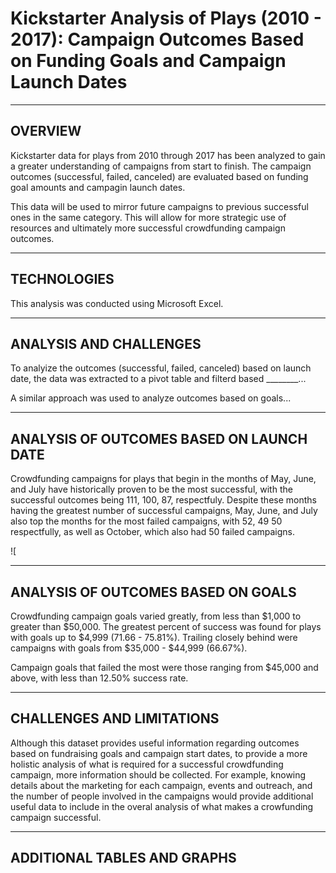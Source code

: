 # Kickstarter Analysis of Plays (2010 - 2017): Campaign Outcomes Based on Funding Goals and Campaign Launch Dates
-----
## OVERVIEW
Kickstarter data for plays from 2010 through 2017 has been analyzed to gain a greater understanding of campaigns from start to finish. The campaign outcomes (successful, failed, canceled) are evaluated based on funding goal amounts and campagin launch dates.

This data will be used to mirror future campaigns to previous successful ones in the same category. This will allow for more strategic use of resources and ultimately  more successful crowdfunding campaign outcomes.

-----
## TECHNOLOGIES
This analysis was conducted using Microsoft Excel.

-----
## ANALYSIS AND CHALLENGES
To analyize the outcomes (successful, failed, canceled) based on launch date, the data was extracted to a pivot table and filterd based ________...

A similar approach was used to analyze outcomes based on goals...

-----
## ANALYSIS OF OUTCOMES BASED ON LAUNCH DATE
Crowdfunding campaigns for plays that begin in the months of May, June, and July have historically proven to be the most successful, with the successful outcomes being 111, 100, 87, respectfuly. Despite these months having the greatest number of successful campaigns, May, June, and July also top the months for the most failed campaigns, with 52, 49 50 respectfully, as well as October, which also had 50 failed campaigns.

![

-----
## ANALYSIS OF OUTCOMES BASED ON GOALS
Crowdfunding campaign goals varied greatly, from less than $1,000 to greater than $50,000. The greatest percent of success was found for plays with goals up to $4,999 (71.66 - 75.81%). Trailing closely behind were campaigns with goals from $35,000 - $44,999 (66.67%).

Campaign goals that failed the most were those ranging from $45,000 and above, with less than 12.50% success rate.

-----
## CHALLENGES AND LIMITATIONS
Although this dataset provides useful information regarding outcomes based on fundraising goals and campaign start dates, to provide a more holistic analysis of what is required for a successful crowdfunding campaign, more information should be collected. For example, knowing details about the marketing for each campaign, events and outreach, and the number of people involved in the campaigns would provide additional useful data to include in the overal analysis of what makes a crowfunding campaign successful.

-----
## ADDITIONAL TABLES AND GRAPHS

